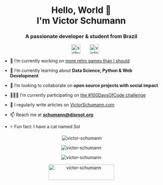 <h1 align="center">Hello, World 👋 <br> I'm Victor Schumann</h1>
<h3 align="center">A passionate developer & student from Brazil</h3>
<p align="center">
<a href="https://twitter.com/schumann_victor" target="blank"><img align="center" src="https://img.shields.io/badge/Twitter-1DA1F2?style=for-the-badge&logo=Twitter&logoColor=white" alt="schumann_victor" height="30" width="auto" hspace="25"/></a>
<a href="https://linkedin.com/in/victor-schumann" target="blank"><img align="center" src="https://img.shields.io/badge/LinkedIn-0A66C2?style=for-the-badge&logo=LinkedIn&logoColor=white" alt="victor-schumann" height="30" width="auto"/></a>
</p>
  

- 🔭 I’m currently working on [more retro games than I should](https://github.com/victor-schumann/python-games)

- 🌱 I’m currently learning about **Data Science, Python & Web Development**

- 👯 I’m looking to collaborate on **open source projects with social impact**

- 👨🏼‍💻️ I’m currently participating on [the #100DaysOfCode challenge](https://github.com/victor-schumann/100-days-of-code)

- 📝 I regularly write articles on [VictorSchumann.com](https://victorschumann.com)

- 📫 Reach me at **schumann@disroot.org**

- ⚡ Fun fact: I have a cat named Sol

<p align="center">&nbsp;<img src="https://github-readme-stats.vercel.app/api?username=victor-schumann&show_icons=true&hide_border=true&locale=en" alt="victor-schumann" /></p>

<p align="center"><img src="https://github-readme-streak-stats.herokuapp.com/?user=victor-schumann&theme=default&hide_border=true" alt="victor-schumann" /></p>

<p align="center"><img src="https://github-readme-stats.vercel.app/api/top-langs?username=victor-schumann&show_icons=true&hide_border=true&locale=en&layout=compact" alt="victor-schumann" /></p>

<p align="center"><a href="https://ko-fi.com/victor-schumann"> <img src="https://cdn.ko-fi.com/cdn/kofi3.png?v=3" height="50" width="210" alt="victor-schumann" /></a></p>
